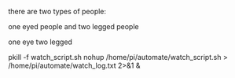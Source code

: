 
there are two types of people: 

one eyed people and two legged people

one eye                                         two legged


pkill -f watch_script.sh
nohup /home/pi/automate/watch_script.sh > /home/pi/automate/watch_log.txt 2>&1 &

